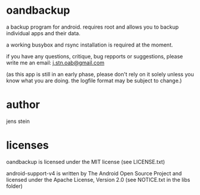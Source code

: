 oandbackup
=======
a backup program for android. requires root and allows you to backup individual apps and their data.

a working busybox and rsync installation is required at the moment. 

if you have any questions, critique, bug repports or suggestions, please write me an email: j.stn.oab@gmail.com 

(as this app is still in an early phase, please don't rely on it solely unless you know what you are doing. the logfile format may be subject to change.)

author
======
jens stein

licenses
=======
oandbackup is licensed under the MIT license (see LICENSE.txt)

android-support-v4 is written by The Android Open Source Project and licensed under the Apache License, Version 2.0 (see NOTICE.txt in the libs folder)
